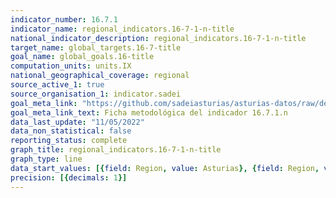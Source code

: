 ```yaml
---
indicator_number: 16.7.1
indicator_name: regional_indicators.16-7-1-n-title
national_indicator_description: regional_indicators.16-7-1-n-title
target_name: global_targets.16-7-title
goal_name: global_goals.16-title
computation_units: units.IX
national_geographical_coverage: regional
source_active_1: true
source_organisation_1: indicator.sadei
goal_meta_link: "https://github.com/sadeiasturias/asturias-datos/raw/develop/descargas/metodologia/16.7.1.n.pdf"
goal_meta_link_text: Ficha metodológica del indicador 16.7.1.n
data_last_update: "11/05/2022"
data_non_statistical: false
reporting_status: complete
graph_title: regional_indicators.16-7-1-n-title
graph_type: line
data_start_values: [{field: Region, value: Asturias}, {field: Region, value: España}]
precision: [{decimals: 1}]
---
```

